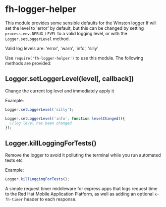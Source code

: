fh-logger-helper
========================

This module provides some sensible defaults for the Winston logger
If will set the level to 'error' by default, but this can be changed
by setting `process.env.DEBUG_LEVEL` to a valid logging level, or with
the `Logger.setLoggerLevel` method.

Valid log levels are: 'error', 'warn', 'info', 'silly'

Use `require('fh-logger-helper')` to use this module.  The following methods are provided:

## Logger.setLoggerLevel(level[, callback])

Change the current log level and immediately apply it

Example:

```js
Logger.setLoggerLevel('silly');

Logger.setLoggerLevel('info', function levelChanged(){
  //log level has been changed
});
```

## Logger.killLoggingForTests()

Remove the logger to avoid it polluting the terminal while you run automated tests etc

Example:

```js
Logger.killLoggingForTests();
```

A simple request timer middleware for express apps that logs request time to the
Red Hat Mobile Application Platform, as well as adding an optional `x-fh-timer` header to
each response.